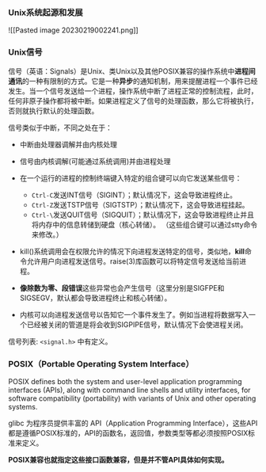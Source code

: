 ### Unix系统起源和发展
![[Pasted image 20230219002241.png]]

### Unix信号
信号（英语：Signals）是Unix、类Unix以及其他POSIX兼容的操作系统中**进程间通讯**的一种有限制的方式。它是一种**异步**的通知机制，用来提醒进程一个事件已经发生。当一个信号发送给一个进程，操作系统中断了进程正常的控制流程，此时，任何非原子操作都将被中断。如果进程定义了信号的处理函数，那么它将被执行，否则就执行默认的处理函数。

信号类似于中断，不同之处在于：
* 中断由处理器调解并由内核处理
* 信号由内核调解(可能通过系统调用)并由进程处理

* 在一个运行的进程的控制终端键入特定的组合键可以向它发送某些信号：
	* `Ctrl-C`发送INT信号（SIGINT）；默认情况下，这会导致进程终止。
	* `Ctrl-Z`发送TSTP信号（SIGTSTP）；默认情况下，这会导致进程挂起。
	* `Ctrl-\`发送QUIT信号（SIGQUIT）；默认情况下，这会导致进程终止并且将内存中的信息转储到硬盘（核心转储）。
（这些组合键可以通过stty命令来修改。）

* kill()系统调用会在权限允许的情况下向进程发送特定的信号，类似地，**kill**命令允许用户向进程发送信号。raise(3)库函数可以将特定信号发送给当前进程。
* **像除数为零、段错误**这些异常也会产生信号（这里分别是SIGFPE和SIGSEGV，默认都会导致进程终止和核心转储）。
* 内核可以向进程发送信号以告知它一个事件发生了。例如当进程将数据写入一个已经被关闭的管道是将会收到SIGPIPE信号，默认情况下会使进程关闭。

信号列表: `<signal.h>` 中有定义。

### POSIX（Portable Operating System Interface）

POSIX defines both the system and user-level application programming interfaces (APIs), along with command line shells and utility interfaces, for software compatibility (portability) with variants of Unix and other operating systems.

glibc 为程序员提供丰富的 API（Application Programming Interface），这些API都是遵循POSIX标准的，API的函数名，返回值，参数类型等都必须按照POSIX标准来定义。

**POSIX兼容也就指定这些接口函数兼容，但是并不管API具体如何实现。**